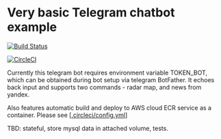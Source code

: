 # Very basic Telegram chatbot example 


[![Build Status](https://travis-ci.org/mvasilenko/telegram-bot-kievradar.svg?branch=master)](https://travis-ci.org/mvasilenko/telegram-bot-kievradar)

[![CircleCI](https://circleci.com/gh/mvasilenko/telegram-bot-kievradar.svg?style=svg&circle-token=35dfc63b2632ad540bb1b7d565e942ba68e61e76)](https://circleci.com/gh/mvasilenko/telegram-bot-kievradar)

Currently this telegram bot requires environment variable TOKEN_BOT, which can be obtained during bot setup via telegram BotFather.
It echoes back input and supports two commands - radar map, and news from yandex.

Also features automatic build and deploy to AWS cloud ECR service as a container. Please see [[.circleci/config.yml](https://github.com/mvasilenko/telegram-bot-kievradar/blob/master/.circleci/config.yml)]

TBD: stateful, store mysql data in attached volume, tests.
